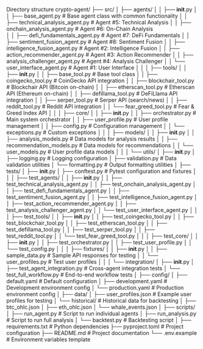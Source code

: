   Directory structure
  crypto-agent/
  ├── src/
  │   ├── agents/
  │   │   ├── __init__.py
  │   │   ├── base_agent.py                    # Base agent class with common functionality
  │   │   ├── technical_analysis_agent.py      # Agent #5: Technical Analysis
  │   │   ├── onchain_analysis_agent.py        # Agent #6: On-Chain Analysis  
  │   │   ├── defi_fundamentals_agent.py       # Agent #7: DeFi Fundamentals
  │   │   ├── sentiment_fusion_agent.py        # Agent #8: Sentiment Fusion
  │   │   ├── intelligence_fusion_agent.py     # Agent #2: Intelligence Fusion
  │   │   ├── action_recommender_agent.py      # Agent #3: Action Recommender
  │   │   ├── analysis_challenger_agent.py     # Agent #4: Analysis Challenger
  │   │   └── user_interface_agent.py          # Agent #1: User Interface
  │   │
  │   ├── tools/
  │   │   ├── __init__.py
  │   │   ├── base_tool.py                     # Base tool class
  │   │   ├── coingecko_tool.py               # CoinGecko API integration
  │   │   ├── blockchair_tool.py              # Blockchair API (Bitcoin on-chain)
  │   │   ├── etherscan_tool.py               # Etherscan API (Ethereum on-chain)
  │   │   ├── defillama_tool.py               # DeFiLlama API integration
  │   │   ├── serper_tool.py                  # Serper API (search/news)
  │   │   ├── reddit_tool.py                  # Reddit API integration
  │   │   └── fear_greed_tool.py              # Fear & Greed Index API
  │   │
  │   ├── core/
  │   │   ├── __init__.py
  │   │   ├── orchestrator.py                 # Main system orchestrator
  │   │   ├── user_profile.py                 # User profile management
  │   │   ├── config.py                       # Configuration management
  │   │   └── exceptions.py                   # Custom exceptions
  │   │
  │   ├── models/
  │   │   ├── __init__.py
  │   │   ├── analysis_models.py              # Data models for analysis results
  │   │   ├── recommendation_models.py        # Data models for recommendations
  │   │   └── user_models.py                  # User profile data models
  │   │
  │   └── utils/
  │       ├── __init__.py
  │       ├── logging.py                      # Logging configuration
  │       ├── validation.py                   # Data validation utilities
  │       └── formatting.py                  # Output formatting utilities
  │
  ├── tests/
  │   ├── __init__.py
  │   ├── conftest.py                         # Pytest configuration and fixtures
  │   │
  │   ├── test_agents/
  │   │   ├── __init__.py
  │   │   ├── test_technical_analysis_agent.py
  │   │   ├── test_onchain_analysis_agent.py
  │   │   ├── test_defi_fundamentals_agent.py
  │   │   ├── test_sentiment_fusion_agent.py
  │   │   ├── test_intelligence_fusion_agent.py
  │   │   ├── test_action_recommender_agent.py
  │   │   ├── test_analysis_challenger_agent.py
  │   │   └── test_user_interface_agent.py
  │   │
  │   ├── test_tools/
  │   │   ├── __init__.py
  │   │   ├── test_coingecko_tool.py
  │   │   ├── test_blockchair_tool.py
  │   │   ├── test_etherscan_tool.py
  │   │   ├── test_defillama_tool.py
  │   │   ├── test_serper_tool.py
  │   │   ├── test_reddit_tool.py
  │   │   └── test_fear_greed_tool.py
  │   │
  │   ├── test_core/
  │   │   ├── __init__.py
  │   │   ├── test_orchestrator.py
  │   │   ├── test_user_profile.py
  │   │   └── test_config.py
  │   │
  │   ├── fixtures/
  │   │   ├── __init__.py
  │   │   ├── sample_data.py                  # Sample API responses for testing
  │   │   └── user_profiles.py                # Test user profiles
  │   │
  │   └── integration/
  │       ├── __init__.py
  │       ├── test_agent_integration.py       # Cross-agent integration tests
  │       └── test_full_workflow.py           # End-to-end workflow tests
  │
  ├── config/
  │   ├── default.yaml                        # Default configuration
  │   ├── development.yaml                    # Development environment config
  │   └── production.yaml                     # Production environment config
  │
  ├── data/
  │   ├── user_profiles.json                  # Example user profiles for testing
  │   └── historical/                         # Historical data for backtesting
  │       ├── btc_ohlc.json
  │       ├── eth_ohlc.json
  │       └── whale_events.json
  │
  ├── scripts/
  │   ├── run_agent.py                        # Script to run individual agents
  │   ├── run_analysis.py                     # Script to run full analysis
  │   └── backtest.py                         # Backtesting script
  │
  ├── requirements.txt                        # Python dependencies
  ├── pyproject.toml                          # Project configuration
  ├── README.md                               # Project documentation
  └── .env.example                            # Environment variables template